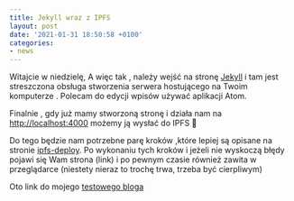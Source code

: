 ```yaml
---
title: Jekyll wraz z IPFS
layout: post
date: '2021-01-31 18:50:58 +0100'
categories:
- news
---
```


Witajcie w niedzielę,
A więc tak , należy wejść na stronę [Jekyll][jekyll_link] i tam jest streszczona obsługa stworzenia serwera hostującego na Twoim komputerze . Polecam do edycji wpisów używać aplikacji Atom.

Finalnie , gdy już mamy stworzoną stronę i działa nam na [http://localhost:4000][localhost] możemy ją wysłać do IPFS 🙂

Do tego będzie nam potrzebne parę kroków ,które lepiej są opisane na stronie [ipfs-deploy][ipfs_deploy].
Po wykonaniu tych kroków i jeżeli nie wyskoczą błędy pojawi się Wam strona (link) i po pewnym czasie również zawita w przeglądarce (niestety nieraz to trochę trwa, trzeba być cierpliwym)

Oto link do mojego [testowego bloga][testowy_blog]

[jekyll_link]: https://jekyllrb.com
[ipfs_deploy]: https://github.com/ipfs-shipyard/ipfs-deploy
[localhost]: http://localhost:4000
[testowy_blog]: ipfs://bafybeibuaftdu6ukm2ncljcwgkft52ooa7kfaed7zylobpukfbqvko6r2m/

